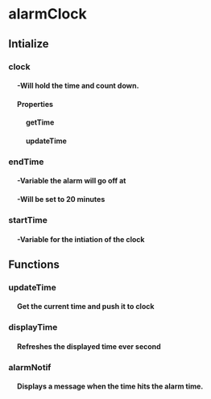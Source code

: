 # alarmClock

## Intialize

### clock
#### &emsp; -Will hold the time and count down.
#### &emsp; Properties
#### &emsp; &emsp; getTime
#### &emsp; &emsp; updateTime

### endTime
#### &emsp; -Variable the alarm will go off at
#### &emsp; -Will be set to 20 minutes

### startTime
#### &emsp; -Variable for the intiation of the clock

## Functions
### updateTime
#### &emsp; Get the current time and push it to clock

### displayTime
#### &emsp; Refreshes the displayed time ever second 

### alarmNotif
#### &emsp; Displays a message when the time hits the alarm time. 